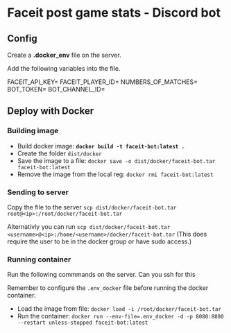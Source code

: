 # Faceit post game stats - Discord bot

## Config

Create a **.docker_env** file on the server.

Add the following variables into the file.

FACEIT_API_KEY=
FACEIT_PLAYER_ID=
NUMBERS_OF_MATCHES=
BOT_TOKEN=
BOT_CHANNEL_ID=

## Deploy with Docker

### Building image

* Build docker image: **`docker build -t faceit-bot:latest .`**
* Create the folder `dist/docker`
* Save the image to a file: `docker save -o dist/docker/faceit-bot.tar faceit-bot:latest`
* Remove the image from the local reg: `docker rmi faceit-bot:latest`

### Sending to server

Copy the file to the server `scp dist/docker/faceit-bot.tar root@<ip>:/root/docker/faceit-bot.tar`

Alternativly you can run `scp dist/docker/faceit-bot.tar <username>@<ip>:/home/<username>/docker/faceit-bot.tar` (This does require the user to be in the docker group or have sudo access.)

### Running container

Run the following commmands on the server. Can you ssh for this

Remember to configure the `.env_docker` file before running the docker container.

* Load the image from file: `docker load -i /root/docker/faceit-bot.tar`
* Run the container: `docker run --env-file=.env_docker -d -p 8080:8080 --restart unless-stopped faceit-bot:latest`
